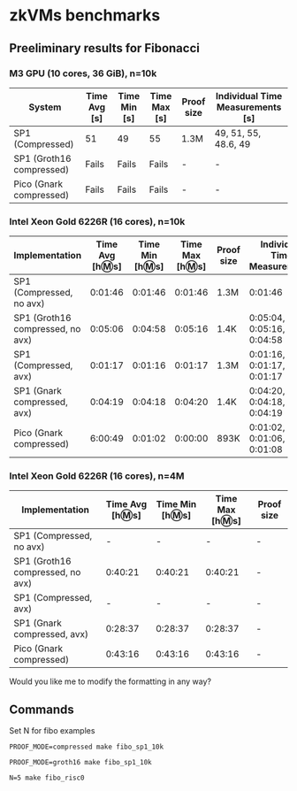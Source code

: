 # zkVMs benchmarks

## Preeliminary results for Fibonacci

### M3 GPU (10 cores, 36 GiB), n=10k

| System | Time Avg [s] | Time Min [s] | Time Max [s] | Proof size | Individual Time Measurements [s] |
|--------|-------------|--------------|--------------|------------|--------------------------------|
| SP1 (Compressed) | 51 | 49 | 55 | 1.3M | 49, 51, 55, 48.6, 49 |
| SP1 (Groth16 compressed) | Fails | Fails | Fails | - | - |
| Pico (Gnark compressed) | Fails | Fails | Fails | - | - |

### Intel Xeon Gold 6226R (16 cores), n=10k

| Implementation | Time Avg [h:m:s] | Time Min [h:m:s] | Time Max [h:m:s] | Proof size | Individual Time Measurements |
|----------------|------------------|------------------|------------------|------------|----------------------------|
| SP1 (Compressed, no avx) | 0:01:46 | 0:01:46 | 0:01:46 | 1.3M | 0:01:46 |
| SP1 (Groth16 compressed, no avx) | 0:05:06 | 0:04:58 | 0:05:16 | 1.4K | 0:05:04, 0:05:16, 0:04:58 |
| SP1 (Compressed, avx) | 0:01:17 | 0:01:16 | 0:01:17 | 1.3M | 0:01:16, 0:01:17, 0:01:17 |
| SP1 (Gnark compressed, avx) | 0:04:19 | 0:04:18 | 0:04:20 | 1.4K | 0:04:20, 0:04:18, 0:04:19 |
| Pico (Gnark compressed) | 6:00:49 | 0:01:02 | 0:00:00 | 893K | 0:01:02, 0:01:06, 0:01:08 |

### Intel Xeon Gold 6226R (16 cores), n=4M

| Implementation | Time Avg [h:m:s] | Time Min [h:m:s] | Time Max [h:m:s] | Proof size |
|----------------|------------------|------------------|------------------|------------|
| SP1 (Compressed, no avx) | - | - | - | - |
| SP1 (Groth16 compressed, no avx) | 0:40:21 | 0:40:21 | 0:40:21 | - |
| SP1 (Compressed, avx) | - | - | - | - |
| SP1 (Gnark compressed, avx) | 0:28:37 | 0:28:37 | 0:28:37 | - |
| Pico (Gnark compressed) | 0:43:16 | 0:43:16 | 0:43:16 | - |

Would you like me to modify the formatting in any way?

## Commands

Set N for fibo examples

```PROOF_MODE=compressed make fibo_sp1_10k```

```PROOF_MODE=groth16 make fibo_sp1_10k```

```N=5 make fibo_risc0```
